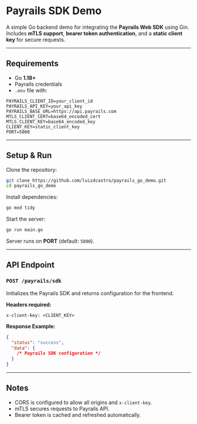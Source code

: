 # Payrails SDK Demo

A simple Go backend demo for integrating the **Payrails Web SDK** using Gin.  
Includes **mTLS support**, **bearer token authentication**, and a **static client key** for secure requests.

---

## Requirements

- Go **1.18+**
- Payrails credentials
- `.env` file with:

```env
PAYRAILS_CLIENT_ID=your_client_id
PAYRAILS_API_KEY=your_api_key
PAYRAILS_BASE_URL=https://api.payrails.com
MTLS_CLIENT_CERT=base64_encoded_cert
MTLS_CLIENT_KEY=base64_encoded_key
CLIENT_KEY=static_client_key
PORT=5000
```

---

## Setup & Run

Clone the repository:

```bash
git clone https://github.com/luizdcastro/payrails_go_demo.git
cd payrails_go_demo
```

Install dependencies:

```bash
go mod tidy
```

Start the server:

```bash
go run main.go
```

Server runs on **PORT** (default: `5000`).

---

## API Endpoint

### `POST /payrails/sdk`

Initializes the Payrails SDK and returns configuration for the frontend.

**Headers required:**

```http
x-client-key: <CLIENT_KEY>
```

**Response Example:**

```json
{
  "status": "success",
  "data": {
    /* Payrails SDK configuration */
  }
}
```

---

## Notes

- CORS is configured to allow all origins and `x-client-key`.
- mTLS secures requests to Payrails API.
- Bearer token is cached and refreshed automatically.
